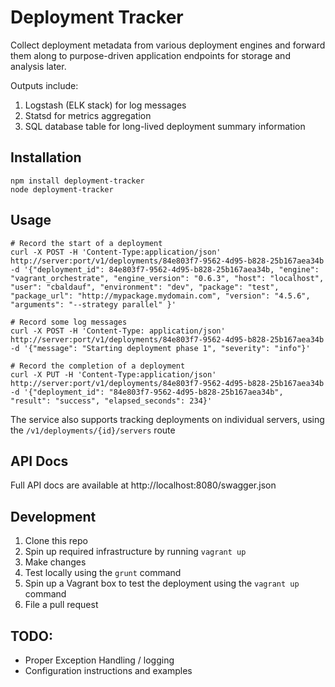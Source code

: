 # Deployment Tracker
Collect deployment metadata from various deployment engines and forward them along to purpose-driven application endpoints for storage and analysis later.

Outputs include:

1. Logstash (ELK stack) for log messages
2. Statsd for metrics aggregation
3. SQL database table for long-lived deployment summary information

## Installation

    npm install deployment-tracker
    node deployment-tracker

## Usage

```
# Record the start of a deployment
curl -X POST -H 'Content-Type:application/json' http://server:port/v1/deployments/84e803f7-9562-4d95-b828-25b167aea34b -d '{"deployment_id": 84e803f7-9562-4d95-b828-25b167aea34b, "engine": "vagrant_orchestrate", "engine_version": "0.6.3", "host": "localhost", "user": "cbaldauf", "environment": "dev", "package": "test", "package_url": "http://mypackage.mydomain.com", "version": "4.5.6", "arguments": "--strategy parallel" }'

# Record some log messages
curl -X POST -H 'Content-Type: application/json' http://server:port/v1/deployments/84e803f7-9562-4d95-b828-25b167aea34b -d '{"message": "Starting deployment phase 1", "severity": "info"}'

# Record the completion of a deployment
curl -X PUT -H 'Content-Type:application/json' http://server:port/v1/deployments/84e803f7-9562-4d95-b828-25b167aea34b -d '{"deployment_id": "84e803f7-9562-4d95-b828-25b167aea34b", "result": "success", "elapsed_seconds": 234}'
```

The service also supports tracking deployments on individual servers, using the
`/v1/deployments/{id}/servers` route

## API Docs
Full API docs are available at http://localhost:8080/swagger.json

## Development
1. Clone this repo
2. Spin up required infrastructure by running `vagrant up`
2. Make changes
3. Test locally using the `grunt` command
4. Spin up a Vagrant box to test the deployment using the `vagrant up` command
5. File a pull request

## TODO:
* Proper Exception Handling / logging
* Configuration instructions and examples
